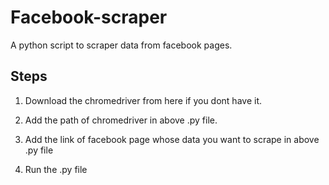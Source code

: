 # Facebook-scraper

A python script to scraper data from facebook pages.

## Steps

1. Download the chromedriver from here  if you dont have it.

2. Add the path of chromedriver in above .py file.

3. Add the link of facebook page whose data you want to scrape in above .py file

4. Run the .py file
